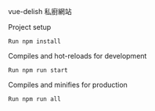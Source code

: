 vue-delish 私廚網站

Project setup
```
Run npm install

```

Compiles and hot-reloads for development
```
Run npm run start
```

Compiles and minifies for production
```
Run npm run all
```


